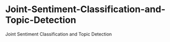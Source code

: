 # Joint-Sentiment-Classification-and-Topic-Detection
Joint Sentiment Classification and Topic Detection
